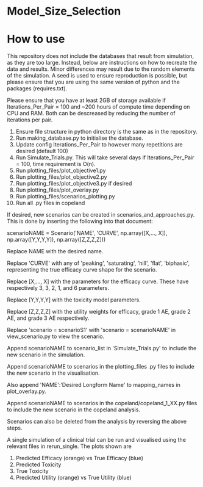 # Model_Size_Selection

# How to use
This repository does not include the databases that result from simulation, as they are too large. Instead, below are instructions on how to recreate the data and results.
Minor differences may result due to the random elements of the simulation. A seed is used to ensure reproduction is possible, but please ensure that you are using the same version of python and the packages (requires.txt).

Please ensure that you have at least 2GB of storage available if Iterations_Per_Pair = 100 and ~200 hours of compute time depending on CPU and RAM. Both can be descreased by reducing the number of iterations per pair. 

1. Ensure file structure in python directory is the same as in the repository.
2. Run making_database.py to initialise the database.
3. Update config Iterations_Per_Pair to however many repetitions are desired (default 100)
4. Run Simulate_Trials.py. This will take several days if Iterations_Per_Pair = 100, time requirement is O(n).
5. Run plotting_files/plot_objective1.py
6. Run plotting_files/plot_objective2.py
7. Run plotting_files/plot_objective3.py if desired
8. Run plotting_files/plot_overlay.py
9. Run plotting_files/scenarios_plotting.py
10. Run all .py files in copeland 



If desired, new scenarios can be created in scenarios_and_approaches.py. This is done by inserting the following into that document:

scenarioNAME = Scenario('NAME', 
                     'CURVE',
                     np.array([X,..., X]),
                     np.array([Y,Y,Y,Y]),
                     np.array([Z,Z,Z,Z]))
                     
Replace NAME with the desired name.

Replace 'CURVE' with any of 'peaking', 'saturating', 'hill', 'flat', 'biphasic', representing the true efficacy curve shape for the scenario.

Replace [X,..., X] with the parameters for the efficacy curve. These have respectively 3, 3, 2, 1, and 6 parameters.

Replace [Y,Y,Y,Y] with the toxicity model parameters.

Replace [Z,Z,Z,Z] with the utility weights for efficacy, grade 1 AE, grade 2 AE, and grade 3 AE respectively.

Replace 'scenario = scenarioS1' with 'scenario = scenarioNAME' in view_scenario.py to view the scenario.

Append scenarioNAME to scenario_list in 'Simulate_Trials.py' to include the new scenario in the simulation.

Append scenarioNAME to scenarios in the plotting_files .py files to include the new scenario in the visualisation.

Also append 'NAME':'Desired Longform Name' to mapping_names in plot_overlay.py.

Append scenarioNAME to scenarios in the copeland/copeland_1_XX.py files to include the new scenario in the copeland analysis.

Scenarios can also be deleted from the analysis by reversing the above steps. 

A single simulation of a clinical trial can be run and visualised using the relevant files in rerun_single.
The plots shown are
1. Predicted Efficacy (orange) vs True Efficacy (blue) 
2. Predicted Toxicity
3. True Toxicity
4. Predicted Utility (orange) vs True Utility (blue) 
